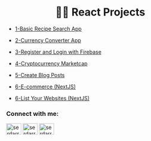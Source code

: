 <h1 align="center">🧑‍💻 React Projects</h1>

-  [1-Basic Recipe Search App](https://serdargokhan-react-recipe.netlify.app/)

-  [2-Currency Converter App](https://serdargokhan-currency-converter.netlify.app/)

-  [3-Register and Login with Firebase](https://serdargokhan-login-firebase.netlify.app/)

-  [4-Cryptocurrency Marketcap](https://serdargokhan-crypto-marketcap.netlify.app/)

-  [5-Create Blog Posts](https://serdargokhan-blog.netlify.app/)

-  [6-E-commerce (NextJS)](https://serdargokhan-e-commerce.netlify.app/)

-  [6-List Your Websites (NextJS)](https://serdargokhan-list-your-websites.vercel.app/)





<h3 align="left">Connect with me:</h3>
<p align="left">
<a href="https://twitter.com/serdarrgokhann" target="blank"><img align="center" src="https://raw.githubusercontent.com/rahuldkjain/github-profile-readme-generator/master/src/images/icons/Social/twitter.svg" alt="serdarrgokhann" height="30" width="40" /></a>
<a href="https://linkedin.com/in/serdarrgokhann" target="blank"><img align="center" src="https://raw.githubusercontent.com/rahuldkjain/github-profile-readme-generator/master/src/images/icons/Social/linked-in-alt.svg" alt="serdarrgokhann" height="30" width="40" /></a>
<a href="https://instagram.com/serdarrgokhann" target="blank"><img align="center" src="https://raw.githubusercontent.com/rahuldkjain/github-profile-readme-generator/master/src/images/icons/Social/instagram.svg" alt="serdarrgokhann" height="30" width="40" /></a>
</p>
